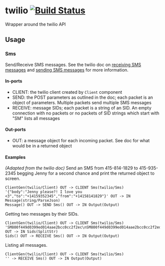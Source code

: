 # twilio [![Build Status](https://secure.travis-ci.org/kenhkan/twilio.png?branch=master)](http://travis-ci.org/kenhkan/twilio)

Wrapper around the twilio API

## Usage

### Sms

Send/Receive SMS messages. See the twilio doc on [receiving SMS
messages](http://www.twilio.com/docs/api/rest/sms) and [sending SMS
messages](http://www.twilio.com/docs/api/rest/sending-sms) for more
information.

#### In-ports

  * CLIENT: the twilio client created by `Client` component
  * SEND: the POST parameters as outlined in the doc; each packet is an
    object of parameters. Multiple packets send multiple SMS messages
  * RECEIVE: message SIDs; each packet is a string of an SID. An empty
    connection with no packets or no packets of SID strings which start
    with "SM" lists all messages

#### Out-ports

  * OUT: a message object for each incoming packet. See doc for what
    would be in a returned object

#### Examples

*(Adapted from the twilio doc)* Send an SMS from 415-814-1829 to
415-935-2345 begging Jenny for a second chance and print the returned
object to screen.

    ClientGen(twilio/Client) OUT -> CLIENT Sms(twilio/Sms)
    '{"body":"Jenny please?! I love you <3","to":"+14159352345","from":"+14158141829"}' OUT -> IN Message(string/ParseJson)
    Message() OUT -> SEND Sms() OUT -> IN Output(Output)

Getting two messages by their SIDs.

    ClientGen(twilio/Client) OUT -> CLIENT Sms(twilio/Sms)
    'SM800f449d0399ed014aae2bcc0cc2f2ec\nSM800f449d0399ed014aae2bcc0cc2f2ed' OUT -> IN Sids(SplitStr)
    Sids() OUT -> RECEIVE Sms() OUT -> IN Output(Output)

Listing all messages.

    ClientGen(twilio/Client) OUT -> CLIENT Sms(twilio/Sms)
    '' -> RECEIVE Sms() OUT -> IN Output(Output)
